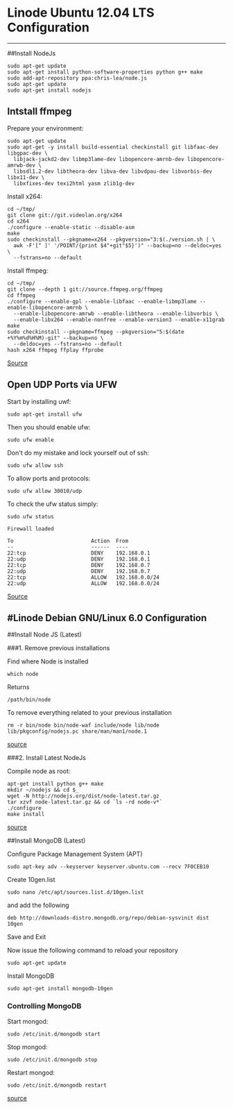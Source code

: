 # Linode Ubuntu 12.04 LTS Configuration
---
##Install NodeJs

```
sudo apt-get update
sudo apt-get install python-software-properties python g++ make
sudo add-apt-repository ppa:chris-lea/node.js
sudo apt-get update
sudo apt-get install nodejs
```

## Intstall ffmpeg

Prepare your environment:

```
sudo apt-get update
sudo apt-get -y install build-essential checkinstall git libfaac-dev libgpac-dev \
  libjack-jackd2-dev libmp3lame-dev libopencore-amrnb-dev libopencore-amrwb-dev \
  libsdl1.2-dev libtheora-dev libva-dev libvdpau-dev libvorbis-dev libx11-dev \
  libxfixes-dev texi2html yasm zlib1g-dev
```

Install x264:
```
cd ~/tmp/
git clone git://git.videolan.org/x264
cd x264
./configure --enable-static --disable-asm
make
sudo checkinstall --pkgname=x264 --pkgversion="3:$(./version.sh | \
  awk -F'[" ]' '/POINT/{print $4"+git"$5}')" --backup=no --deldoc=yes \
  --fstrans=no --default
```

Install ffmpeg:
````
cd ~/tmp/
git clone --depth 1 git://source.ffmpeg.org/ffmpeg
cd ffmpeg
./configure --enable-gpl --enable-libfaac --enable-libmp3lame --enable-libopencore-amrnb \
  --enable-libopencore-amrwb --enable-libtheora --enable-libvorbis \
  --enable-libx264 --enable-nonfree --enable-version3 --enable-x11grab
make
sudo checkinstall --pkgname=ffmpeg --pkgversion="5:$(date +%Y%m%d%H%M)-git" --backup=no \
  --deldoc=yes --fstrans=no --default
hash x264 ffmpeg ffplay ffprobe
````

[Source](https://ffmpeg.org/trac/ffmpeg/wiki/UbuntuCompilationGuide)

## Open UDP Ports via UFW

Start by installing uwf:  

```
sudo apt-get install ufw
```

Then you should enable ufw:

```
sudo ufw enable
```

Don't do my mistake and lock yourself out of ssh:

```
sudo ufw allow ssh
```

To allow ports and protocols:

```
sudo ufw allow 30010/udp
```


To check the ufw status simply:

```
sudo ufw status

Firewall loaded

To                         Action  From
--                         ------  ----
22:tcp                     DENY    192.168.0.1
22:udp                     DENY    192.168.0.1
22:tcp                     DENY    192.168.0.7
22:udp                     DENY    192.168.0.7
22:tcp                     ALLOW   192.168.0.0/24
22:udp                     ALLOW   192.168.0.0/24
```

[Source](https://help.ubuntu.com/community/UFW)

#Linode Debian GNU/Linux 6.0 Configuration
---

##Install Node JS (Latest)

###1. Remove previous installations

Find where Node is installed
```
which node
```
Returns
```
/path/bin/node
```
To remove everything related to your previous installation
```
rm -r bin/node bin/node-waf include/node lib/node lib/pkgconfig/nodejs.pc share/man/man1/node.1
```

[source](http://stackoverflow.com/questions/5650169/uninstall-node-js-using-linux-command-line)

###2. Install Latest NodeJs

Compile node as root:
```
apt-get install python g++ make
mkdir ~/nodejs && cd $_
wget -N http://nodejs.org/dist/node-latest.tar.gz
tar xzvf node-latest.tar.gz && cd `ls -rd node-v*`
./configure
make install
```

[source](https://github.com/joyent/node/wiki/Installing-Node.js-via-package-manager)

##Install MongoDB (Latest)

Configure Package Management System (APT)
```
sudo apt-key adv --keyserver keyserver.ubuntu.com --recv 7F0CEB10
```

Create 10gen.list
```
sudo nano /etc/apt/sources.list.d/10gen.list
```
and add the following
```
deb http://downloads-distro.mongodb.org/repo/debian-sysvinit dist 10gen
```
Save and Exit

Now issue the following command to reload your repository
```
sudo apt-get update
```

Install MongoDB
```
sudo apt-get install mongodb-10gen
```

### Controlling MongoDB

Start mongod:
```
sudo /etc/init.d/mongodb start
```

Stop mongod:
```
sudo /etc/init.d/mongodb stop
```

Restart mongod:
```
sudo /etc/init.d/mongodb restart
```

[source](http://docs.mongodb.org/manual/tutorial/install-mongodb-on-debian/)




















